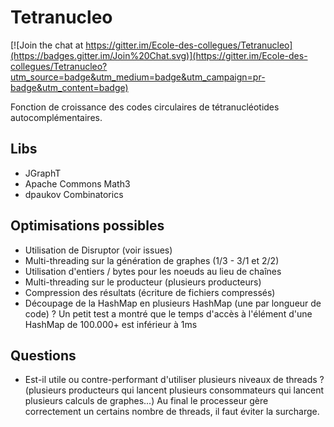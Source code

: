 # Tetranucleo

[![Join the chat at https://gitter.im/Ecole-des-collegues/Tetranucleo](https://badges.gitter.im/Join%20Chat.svg)](https://gitter.im/Ecole-des-collegues/Tetranucleo?utm_source=badge&utm_medium=badge&utm_campaign=pr-badge&utm_content=badge)

Fonction de croissance des codes circulaires de tétranucléotides autocomplémentaires.

## Libs

* JGraphT
* Apache Commons Math3
* dpaukov Combinatorics

## Optimisations possibles

- Utilisation de Disruptor (voir issues)
- Multi-threading sur la génération de graphes (1/3 - 3/1 et 2/2)
- Utilisation d'entiers / bytes pour les noeuds au lieu de chaînes
- Multi-threading sur le producteur (plusieurs producteurs)
- Compression des résultats (écriture de fichiers compressés)
- Découpage de la HashMap en plusieurs HashMap (une par longueur de code) ?
  Un petit test a montré que le temps d'accès à l'élément d'une HashMap de 100.000+ est inférieur à 1ms

## Questions

- Est-il utile ou contre-performant d'utiliser plusieurs niveaux de threads ?
  (plusieurs producteurs qui lancent plusieurs consommateurs qui lancent plusieurs calculs de graphes...)
  Au final le processeur gère correctement un certains nombre de threads, il faut éviter la surcharge.
